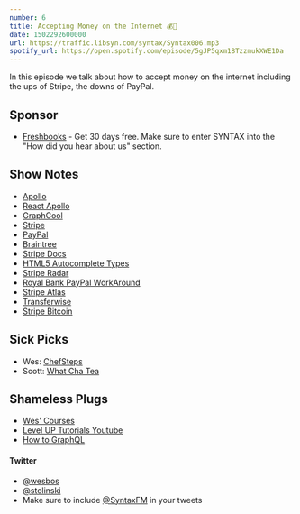 ```yaml
---
number: 6
title: Accepting Money on the Internet 💰💸
date: 1502292600000
url: https://traffic.libsyn.com/syntax/Syntax006.mp3
spotify_url: https://open.spotify.com/episode/5gJP5qxm18TzzmukXWE1Da
---
```


In this episode we talk about how to accept money on the internet including the ups of Stripe, the downs of PayPal.

## Sponsor

* [Freshbooks](https://freshbooks.com/syntax) - Get 30 days free. Make sure to enter SYNTAX into the "How did you hear about us" section.

## Show Notes

* [Apollo](http://www.apollodata.com/)
* [React Apollo](http://dev.apollodata.com/react/)
* [GraphCool](https://graph.cool)
* [Stripe](http://stripe.com/)
* [PayPal](http://paypal.com/)
* [Braintree](https://www.braintreepayments.com/)
* [Stripe Docs](https://stripe.com/docs)
* [HTML5 Autocomplete Types](https://wiki.whatwg.org/wiki/Autocomplete_Types)
* [Stripe Radar](https://stripe.com/docs/radar)
* [Royal Bank PayPal WorkAround](http://travelblogbreakthrough.com/canadian-paypal-users-transfer-usd-bank/)
* [Stripe Atlas](https://stripe.com/atlas)
* [Transferwise](https://transferwise.com/u/wesleyb22)
* [Stripe Bitcoin](https://stripe.com/bitcoin)

## Sick Picks
* Wes: [ChefSteps](https://www.youtube.com/user/chefsteps)
* Scott: [What Cha Tea](http://what-cha.com/)

## Shameless Plugs
* [Wes' Courses](https://wesbos.com/courses)
* [Level UP Tutorials Youtube](https://www.youtube.com/user/LevelUpTuts)
* [How to GraphQL](https://www.howtographql.com)

#### Twitter
 * [@wesbos](https://twitter.com/wesbos)
 * [@stolinski](https://twitter.com/stolinski)
 * Make sure to include [@SyntaxFM](https://twitter.com/SyntaxFM) in your tweets
